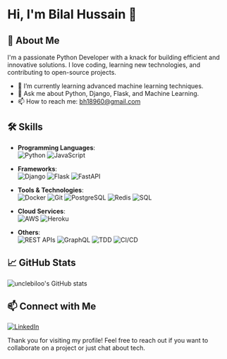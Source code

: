 # Hi, I'm Bilal Hussain 👋

## 🚀 About Me

I'm a passionate Python Developer with a knack for building efficient and innovative solutions. I love coding, learning new technologies, and contributing to open-source projects.

- 🌱 I’m currently learning advanced machine learning techniques.
- 💬 Ask me about Python, Django, Flask, and Machine Learning.
- 📫 How to reach me: [bh18960@gmail.com](mailto:bh18960@gmail.com)

## 🛠️ Skills

- **Programming Languages**: <br>
  ![Python](https://img.shields.io/badge/Python-3776AB?style=for-the-badge&logo=python&logoColor=white)
  ![JavaScript](https://img.shields.io/badge/JavaScript-F7DF1E?style=for-the-badge&logo=javascript&logoColor=black)
  
- **Frameworks**:<br>
  ![Django](https://img.shields.io/badge/Django-092E20?style=for-the-badge&logo=django&logoColor=white)
  ![Flask](https://img.shields.io/badge/Flask-000000?style=for-the-badge&logo=flask&logoColor=white)
  ![FastAPI](https://img.shields.io/badge/FastAPI-009688?style=for-the-badge&logo=fastapi&logoColor=white)
  
- **Tools & Technologies**:<br>
  ![Docker](https://img.shields.io/badge/Docker-2496ED?style=for-the-badge&logo=docker&logoColor=white)
  ![Git](https://img.shields.io/badge/Git-F05032?style=for-the-badge&logo=git&logoColor=white)
  ![PostgreSQL](https://img.shields.io/badge/PostgreSQL-336791?style=for-the-badge&logo=postgresql&logoColor=white)
  ![Redis](https://img.shields.io/badge/Redis-DC382D?style=for-the-badge&logo=redis&logoColor=white)
  ![SQL](https://img.shields.io/badge/SQL-4479A1?style=for-the-badge&logo=sql&logoColor=white)
  
- **Cloud Services**:<br>
  ![AWS](https://img.shields.io/badge/AWS-232F3E?style=for-the-badge&logo=amazon-aws&logoColor=white)
  ![Heroku](https://img.shields.io/badge/Heroku-430098?style=for-the-badge&logo=heroku&logoColor=white)
  
- **Others**:<br>
  ![REST APIs](https://img.shields.io/badge/REST-02569B?style=for-the-badge&logo=rest&logoColor=white)
  ![GraphQL](https://img.shields.io/badge/GraphQL-E10098?style=for-the-badge&logo=graphql&logoColor=white)
  ![TDD](https://img.shields.io/badge/TDD-007396?style=for-the-badge&logo=test&logoColor=white)
  ![CI/CD](https://img.shields.io/badge/CICD-6DB33F?style=for-the-badge&logo=continuous-integration&logoColor=white)

## 📈 GitHub Stats

![unclebiloo's GitHub stats](https://github-readme-stats.vercel.app/api?username=unclebiloo&show_icons=true&theme=radical)

## 📫 Connect with Me

[![LinkedIn](https://img.shields.io/badge/LinkedIn-blue?style=for-the-badge&logo=linkedin)](www.linkedin.com/in/bilal-hussain-mian-804746181)

Thank you for visiting my profile! Feel free to reach out if you want to collaborate on a project or just chat about tech.

